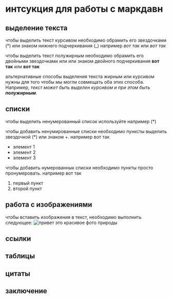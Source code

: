 # интсукция для работы с маркдавн

## выделение текста

чтобы выделить текст курсивом необходимо обрамить его звездочками (*) или знаком нижнего подчеркивания (_) например *вот так* или _вот так_

чтобы выделить текст полужирным необходимо  обрамить его двойными звездочками или  или знаком двойного подчеркивания **вот так** или __вот так__

альтернативные способы выделения текста жирным или курсивом нужны для того чтобы мы могли совмещать оба этих способа. Например, _текст может быть выделен курсивом и при этом быть **полужирным**_.

## списки
чтобы выделить ненумерованный список используйте например (*)

чтобы добавить ненумированные списки необходимо пунксты выделить звездочкой (*) или знаком +. например вот так 
* элемент 1
* элемент 2
* элемент 3

чтобы добавить нумерованнык списки необходимо пункты просто пронумеровать. например вот так 
1. первый пункт 
2. второй пункт 

## работа с изображениями 

чтобы вставить изображения в текст, необходимо выполнить следующее:
![привет это красивое фото природы](nrlK0tqfdik.jpg)

## ссылки 

## таблицы

## цитаты

## заключение 